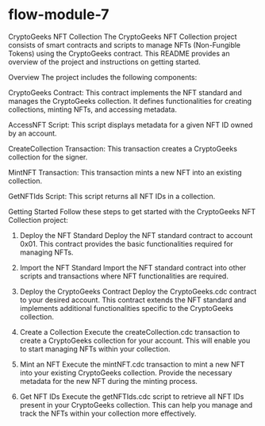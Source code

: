 # flow-module-7
CryptoGeeks NFT Collection
The CryptoGeeks NFT Collection project consists of smart contracts and scripts to manage NFTs (Non-Fungible Tokens) using the CryptoGeeks contract. This README provides an overview of the project and instructions on getting started.

Overview
The project includes the following components:

CryptoGeeks Contract: This contract implements the NFT standard and manages the CryptoGeeks collection. It defines functionalities for creating collections, minting NFTs, and accessing metadata.

AccessNFT Script: This script displays metadata for a given NFT ID owned by an account.

CreateCollection Transaction: This transaction creates a CryptoGeeks collection for the signer.

MintNFT Transaction: This transaction mints a new NFT into an existing collection.

GetNFTIds Script: This script returns all NFT IDs in a collection.

Getting Started
Follow these steps to get started with the CryptoGeeks NFT Collection project:

1. Deploy the NFT Standard
Deploy the NFT standard contract to account 0x01. This contract provides the basic functionalities required for managing NFTs.

2. Import the NFT Standard
Import the NFT standard contract into other scripts and transactions where NFT functionalities are required.

3. Deploy the CryptoGeeks Contract
Deploy the CryptoGeeks.cdc contract to your desired account. This contract extends the NFT standard and implements additional functionalities specific to the CryptoGeeks collection.

4. Create a Collection
Execute the createCollection.cdc transaction to create a CryptoGeeks collection for your account. This will enable you to start managing NFTs within your collection.

5. Mint an NFT
Execute the mintNFT.cdc transaction to mint a new NFT into your existing CryptoGeeks collection. Provide the necessary metadata for the new NFT during the minting process.

6. Get NFT IDs
Execute the getNFTIds.cdc script to retrieve all NFT IDs present in your CryptoGeeks collection. This can help you manage and track the NFTs within your collection more effectively.
